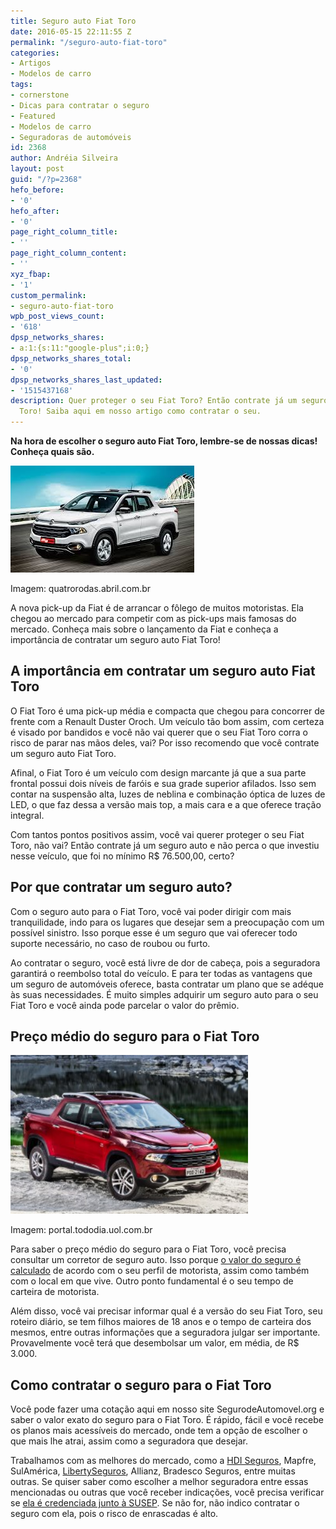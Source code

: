 ```yaml
---
title: Seguro auto Fiat Toro
date: 2016-05-15 22:11:55 Z
permalink: "/seguro-auto-fiat-toro"
categories:
- Artigos
- Modelos de carro
tags:
- cornerstone
- Dicas para contratar o seguro
- Featured
- Modelos de carro
- Seguradoras de automóveis
id: 2368
author: Andréia Silveira
layout: post
guid: "/?p=2368"
hefo_before:
- '0'
hefo_after:
- '0'
page_right_column_title:
- ''
page_right_column_content:
- ''
xyz_fbap:
- '1'
custom_permalink:
- seguro-auto-fiat-toro
wpb_post_views_count:
- '618'
dpsp_networks_shares:
- a:1:{s:11:"google-plus";i:0;}
dpsp_networks_shares_total:
- '0'
dpsp_networks_shares_last_updated:
- '1515437168'
description: Quer proteger o seu Fiat Toro? Então contrate já um seguro auto Fiat
  Toro! Saiba aqui em nosso artigo como contratar o seu.
---
```


**Na hora de escolher o seguro auto Fiat Toro, lembre-se de nossas dicas! Conheça quais são.**

<div id="attachment_2369" style="width: 304px" class="wp-caption alignleft">
  <a href="/wp-content/uploads/2016/05/Seguro-auto-Fiat-Toro.jpg" rel="attachment wp-att-2369"><img class="wp-image-2369 size-full" title="Seguro auto Fiat Toro" src="/wp-content/uploads/2016/05/Seguro-auto-Fiat-Toro.jpg" alt="Seguro auto Fiat Toro" width="294" height="171" /></a>
  
  <p class="wp-caption-text">
    Imagem: quatrorodas.abril.com.br
  </p>
</div>

A nova pick-up da Fiat é de arrancar o fôlego de muitos motoristas. Ela chegou ao mercado para competir com as pick-ups mais famosas do mercado. Conheça mais sobre o lançamento da Fiat e conheça a importância de contratar um seguro auto Fiat Toro!

## A importância em contratar um seguro auto Fiat Toro

O Fiat Toro é uma pick-up média e compacta que chegou para concorrer de frente com a Renault Duster Oroch. Um veículo tão bom assim, com certeza é visado por bandidos e você não vai querer que o seu Fiat Toro corra o risco de parar nas mãos deles, vai? Por isso recomendo que você contrate um seguro auto Fiat Toro.

Afinal, o Fiat Toro é um veículo com design marcante já que a sua parte frontal possui dois níveis de faróis e sua grade superior afilados. Isso sem contar na suspensão alta, luzes de neblina e combinação óptica de luzes de LED, o que faz dessa a versão mais top, a mais cara e a que oferece tração integral.

Com tantos pontos positivos assim, você vai querer proteger o seu Fiat Toro, não vai? Então contrate já um seguro auto e não perca o que investiu nesse veículo, que foi no mínimo R$ 76.500,00, certo?

## Por que contratar um seguro auto?

Com o seguro auto para o Fiat Toro, você vai poder dirigir com mais tranquilidade, indo para os lugares que desejar sem a preocupação com um possível sinistro. Isso porque esse é um seguro que vai oferecer todo suporte necessário, no caso de roubou ou furto.

Ao contratar o seguro, você está livre de dor de cabeça, pois a seguradora garantirá o reembolso total do veículo. E para ter todas as vantagens que um seguro de automóveis oferece, basta contratar um plano que se adéque às suas necessidades. É muito simples adquirir um seguro auto para o seu Fiat Toro e você ainda pode parcelar o valor do prêmio.

## Preço médio do seguro para o Fiat Toro

<div id="attachment_2370" style="width: 390px" class="wp-caption alignleft">
  <a href="/wp-content/uploads/2016/05/Seguro-auto-Fiat-Toro2.jpg" rel="attachment wp-att-2370"><img class="wp-image-2370" title="Seguro auto Fiat Toro" src="/wp-content/uploads/2016/05/Seguro-auto-Fiat-Toro2-300x200.jpg" alt="Seguro auto Fiat Toro" width="380" height="254" /></a>
  
  <p class="wp-caption-text">
    Imagem: portal.tododia.uol.com.br
  </p>
</div>

Para saber o preço médio do seguro para o Fiat Toro, você precisa consultar um corretor de seguro auto. Isso porque <a href="/calculo-valor-seguro-carro" target="_blank">o valor do seguro é calculado</a> de acordo com o seu perfil de motorista, assim como também com o local em que vive. Outro ponto fundamental é o seu tempo de carteira de motorista.

Além disso, você vai precisar informar qual é a versão do seu Fiat Toro, seu roteiro diário, se tem filhos maiores de 18 anos e o tempo de carteira dos mesmos, entre outras informações que a seguradora julgar ser importante. Provavelmente você terá que desembolsar um valor, em média, de R$ 3.000.

## Como contratar o seguro para o Fiat Toro

Você pode fazer uma cotação aqui em nosso site SegurodeAutomovel.org e saber o valor exato do seguro para o Fiat Toro. É rápido, fácil e você recebe os planos mais acessíveis do mercado, onde tem a opção de escolher o que mais lhe atrai, assim como a seguradora que desejar.

Trabalhamos com as melhores do mercado, como a <a href="/hdi-seguros-auto/" target="_blank">HDI Seguros</a>, Mapfre, SulAmérica, <a href="/liberty-seguros-auto/" target="_blank">LibertySeguros</a>, Allianz, Bradesco Seguros, entre muitas outras. Se quiser saber como escolher a melhor seguradora entre essas mencionadas ou outras que você receber indicações, você precisa verificar se <a href="http://www.susep.gov.br/menu/informacoes-ao-mercado/corretores-de-seguros" target="_blank">ela é credenciada junto à SUSEP</a>. Se não for, não indico contratar o seguro com ela, pois o risco de enrascadas é alto.